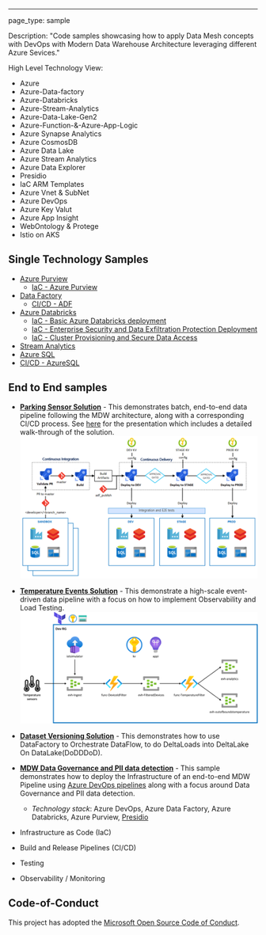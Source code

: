 ---
page_type: sample


Description: "Code samples showcasing how to apply Data Mesh concepts with DevOps with Modern Data Warehouse Architecture leveraging different Azure Sevices."

High Level Technology View:
- Azure
- Azure-Data-factory
- Azure-Databricks
- Azure-Stream-Analytics
- Azure-Data-Lake-Gen2
- Azure-Function-&-Azure-App-Logic
- Azure Synapse Analytics	
- Azure CosmosDB	
- Azure Data Lake			
- Azure Stream Analytics
- Azure Data Explorer		
- Presidio
- IaC ARM Templates	
- Azure Vnet & SubNet	
- Azure DevOps 		
- Azure Key Valut		
- Azure App Insight 	
- WebOntology & Protege
- Istio on AKS

## Single Technology Samples

- [Azure Purview](single_tech_samples/purview/)
  - [IaC - Azure Purview](single_tech_samples/purview/)
- [Data Factory](single_tech_samples/datafactory/)
  - [CI/CD - ADF](single_tech_samples/datafactory/)
- [Azure Databricks](single_tech_samples/databricks/)
  - [IaC - Basic Azure Databricks deployment](single_tech_samples/databricks/sample1_basic_azure_databricks_environment/)
  - [IaC - Enterprise Security and Data Exfiltration Protection Deployment](single_tech_samples/databricks/sample2_enterprise_azure_databricks_environment/)
  - [IaC - Cluster Provisioning and Secure Data Access](single_tech_samples/databricks/sample3_cluster_provisioning_and_data_access/)
- [Stream Analytics](single_tech_samples/streamanalytics/)
- [Azure SQL](single_tech_samples/azuresql/)
 - [CI/CD - AzureSQL](single_tech_samples/azuresql/)

## End to End samples



- [**Parking Sensor Solution**](e2e_samples/parking_sensors/) - This demonstrates batch, end-to-end data pipeline following the MDW architecture, along with a corresponding CI/CD process. See [here](https://www.youtube.com/watch?v=Xs1-OU5cmsw) for the presentation which includes a detailed walk-through of the solution.
![Architecture](docs/images/CI_CD_process_simplified.PNG?raw=true "Architecture")
- [**Temperature Events Solution**](e2e_samples/temperature_events) - This demonstrate a high-scale event-driven data pipeline with a focus on how to implement Observability and Load Testing.
![Architecture](e2e_samples/temperature_events/images/temperature-events-architecture.png?raw=true "Architecture")
- [**Dataset Versioning Solution**](e2e_samples/dataset_versioning) - This demonstrates how to use DataFactory to Orchestrate DataFlow, to do DeltaLoads into DeltaLake On DataLake(DoDDDoD).
- [**MDW Data Governance and PII data detection**](e2e_samples/mdw_governance) - This sample demonstrates how to deploy the Infrastructure of an end-to-end MDW Pipeline using [Azure DevOps pipelines](https://azure.microsoft.com/en-au/services/devops/pipelines/) along with a focus around Data Governance and PII data detection.
  - *Technology stack*: Azure DevOps, Azure Data Factory, Azure Databricks, Azure Purview, [Presidio](https://github.com/microsoft/presidio)

- Infrastructure as Code (IaC)
- Build and Release Pipelines (CI/CD)
- Testing
- Observability / Monitoring

## Code-of-Conduct

This project has adopted the [Microsoft Open Source Code of Conduct](https://opensource.microsoft.com/codeofconduct/).

